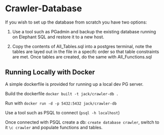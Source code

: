 # Crawler-Database


If you wish to set up the database from scratch you have two options:

1. Use a tool such as PGadmin and backup the existing database running on Elephant SQL and restore it to a new host.
    
2. Copy the contents of All_Tables.sql into a postgres terminal, note the tables are layed out in the file in a specifc order so that table constraints are met.
        Once tables are created, do the same with All_Functions.sql
        
## Running Locally with Docker

A simple dockerfile is provided for running up a local dev PG server. 

Build the dockerfile `docker built -t jack/crawler-db .`

Run with `docker run -d -p 5432:5432 jack/crawler-db`

Use a tool such as PSQL to connect (`psql -h localhost`)

Once connected with PSQL create a db: `create database crawler`, switch to it `\c crawler` and populate functions and tables.

